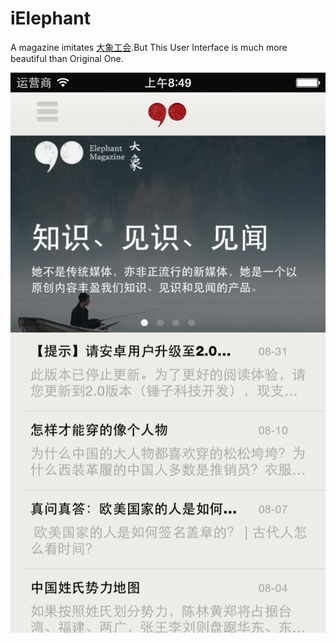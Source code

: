 iElephant
================
A  magazine imitates [大象工会](http://www.idaxiang.org/ "悬停显示").But This User Interface is much more beautiful than Original One.

![](https://github.com/Liqiankun/iElephant/raw/master/idaxiang/大象Image/iosidaxiang.png ) 
